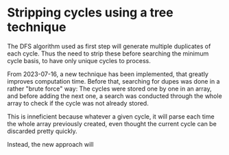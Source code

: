 # Stripping cycles using a tree technique

The DFS algorithm used as first step will generate multiple duplicates of each cycle.
Thus the need to strip these before searching the minimum cycle basis, to have only unique cycles to process.

From 2023-07-16, a new technique has been implemented, that greatly improves computation time.
Before that, searching for dupes was done in a rather "brute force" way:
The cycles were stored one by one in an array, and before adding the next one, a search was conducted through the whole array to check if the cycle
was not already stored.

This is inneficient because whatever a given cycle, it will parse each time the whole array previously created, even thought the current cycle can be discarded pretty quickly.

Instead, the new approach will






